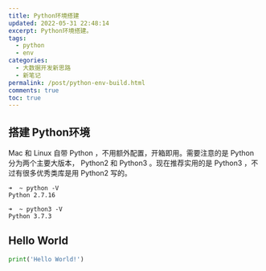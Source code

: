 ```yaml
---
title: Python环境搭建
updated: 2022-05-31 22:48:14
excerpt: Python环境搭建。
tags:
  - python
  - env
categories:
  - 大数据开发新思路
  - 新笔记
permalink: /post/python-env-build.html
comments: true
toc: true
---
```

## 搭建 Python环境

Mac 和 Linux 自带 Python ，不用额外配置，开箱即用。需要注意的是 Python 分为两个主要大版本， Python2 和 Python3 。现在推荐实用的是 Python3 ，不过有很多优秀类库是用 Python2 写的。

```
➜  ~ python -V
Python 2.7.16
```

```
➜  ~ python3 -V
Python 3.7.3
```

## Hello World

```python
print('Hello World!')
```